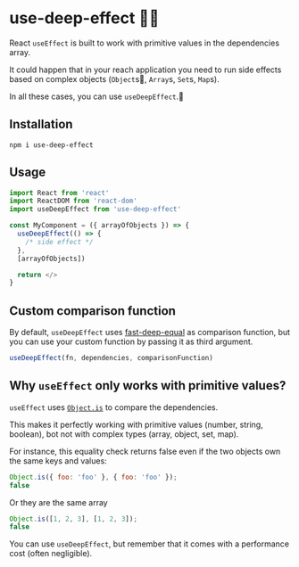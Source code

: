 # use-deep-effect 🕵️‍♂️

React `useEffect` is built to work with primitive values in the dependencies array.

It could happen that in your reach application you need to run side effects based on complex objects (`Object`s, `Array`s, `Set`s, `Map`s).

In all these cases, you can use `useDeepEffect`.

## Installation 

```shell
npm i use-deep-effect
```

## Usage

```jsx
import React from 'react'
import ReactDOM from 'react-dom'
import useDeepEffect from 'use-deep-effect'

const MyComponent = ({ arrayOfObjects }) => {
  useDeepEffect(() => {
    /* side effect */
  }, 
  [arrayOfObjects])

  return </>
}
```

## Custom comparison function

By default, `useDeepEffect` uses [fast-deep-equal](https://github.com/epoberezkin/fast-deep-equal) as comparison function, but you can use your custom function by passing it as third argument.

```jsx
useDeepEffect(fn, dependencies, comparisonFunction)
```

## Why `useEffect` only works with primitive values?

`useEffect` uses [`Object.is`](https://developer.mozilla.org/it/docs/Web/JavaScript/Reference/Global_Objects/Object/is) to compare the dependencies.

This makes it perfectly working with primitive values (number, string, boolean), bot not with complex types (array, object, set, map).

For instance, this equality check returns false even if the two objects own the same keys and values:

```js
Object.is({ foo: 'foo' }, { foo: 'foo' });
false
```

Or they are the same array

```js
Object.is([1, 2, 3], [1, 2, 3]);
false
```

You can use `useDeepEffect`, but remember that it comes with a performance cost (often negligible).


